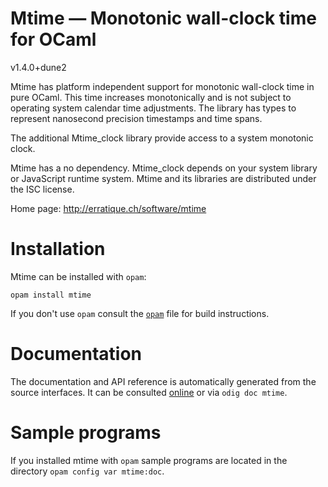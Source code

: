 Mtime — Monotonic wall-clock time for OCaml
===========================================
v1.4.0+dune2

Mtime has platform independent support for monotonic wall-clock time
in pure OCaml. This time increases monotonically and is not subject to
operating system calendar time adjustments. The library has types to
represent nanosecond precision timestamps and time spans.

The additional Mtime_clock library provide access to a system
monotonic clock.

Mtime has a no dependency. Mtime_clock depends on your system library
or JavaScript runtime system. Mtime and its libraries are distributed
under the ISC license.

Home page: http://erratique.ch/software/mtime  

# Installation

Mtime can be installed with `opam`:

    opam install mtime

If you don't use `opam` consult the [`opam`](opam) file for build
instructions.

# Documentation

The documentation and API reference is automatically generated from
the source interfaces. It can be consulted [online][doc] or via
`odig doc mtime`.

[doc]: http://erratique.ch/software/mtime/doc/

# Sample programs

If you installed mtime with `opam` sample programs are located in
the directory `opam config var mtime:doc`.
